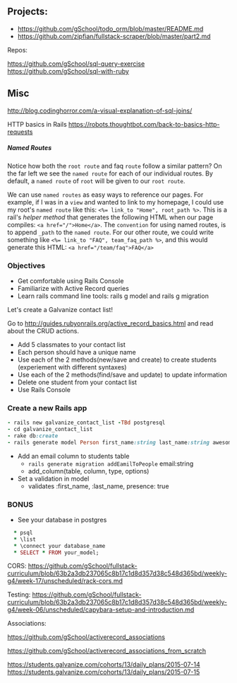 ## Projects:
* https://github.com/gSchool/todo_orm/blob/master/README.md
* https://github.com/zipfian/fullstack-scraper/blob/master/part2.md


Repos:

https://github.com/gSchool/sql-query-exercise
https://github.com/gSchool/sql-with-ruby

## Misc
http://blog.codinghorror.com/a-visual-explanation-of-sql-joins/

HTTP basics in Rails
https://robots.thoughtbot.com/back-to-basics-http-requests

##### Named Routes

Notice how both the `root route` and faq `route` follow a similar pattern? On the far left we see the `named route` for each of our individual routes. By default, a `named route` of `root` will be given to our `root route`.

We can use `named routes` as easy ways to reference our pages. For example, if I was in a `view` and wanted to link to my homepage, I could use my root's `named route` like this: `<%= link_to "Home", root_path %>`. This is a rail's _helper method_ that generates the following HTML when our page compiles: `<a href="/">Home</a>`. The `convention` for using named routes, is to append `_path` to the `named route`. For our other route, we could write something like `<%= link_to "FAQ", team_faq_path %>`, and this would generate this HTML: `<a href="/team/faq">FAQ</a>`


### Objectives
* Get comfortable using Rails Console
* Familiarize with Active Record queries
* Learn rails command line tools: rails g model and rails g migration

Let's create a Galvanize contact list!

Go to http://guides.rubyonrails.org/active_record_basics.html and read about the CRUD actions.

- Add 5 classmates to your contact list
- Each person should have a unique name
- Use each of the 2 methods(new/save and create) to create students (experiement with different syntaxes)
- Use each of the 2 methods(find/save and update) to update information
- Delete one student from your contact list
- Use Rails Console

### Create a new Rails app
```ruby
- rails new galvanize_contact_list -TBd postgresql
- cd galvanize_contact_list
- rake db:create
- rails generate model Person first_name:string last_name:string awesome:boolean
```
- Add an email column to students table
  * `rails generate migration addEamilToPeople` email:string
  * add_column(table, column, type, options)
- Set a validation in model
  * validates :first_name, :last_name, presence: true

### BONUS
- See your database in postgres
```ruby
  * psql
  * \list
  * \connect your database_name
  * SELECT * FROM your_model;
```

CORS:
https://github.com/gSchool/fullstack-curriculum/blob/63b2a3db237065c8b17c1d8d357d38c548d365bd/weekly-g4/week-17/unscheduled/rack-cors.md

Testing:
https://github.com/gSchool/fullstack-curriculum/blob/63b2a3db237065c8b17c1d8d357d38c548d365bd/weekly-g4/week-06/unscheduled/capybara-setup-and-introduction.md


Associations:






https://github.com/gSchool/activerecord_associations

https://github.com/gSchool/activerecord_associations_from_scratch


https://students.galvanize.com/cohorts/13/daily_plans/2015-07-14
https://students.galvanize.com/cohorts/13/daily_plans/2015-07-15
